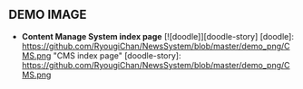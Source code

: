 ## DEMO IMAGE
* **Content Manage System index page**
[![doodle]][doodle-story]
[doodle]: https://github.com/RyougiChan/NewsSystem/blob/master/demo_png/CMS.png "CMS index page"
[doodle-story]: https://github.com/RyougiChan/NewsSystem/blob/master/demo_png/CMS.png
## 